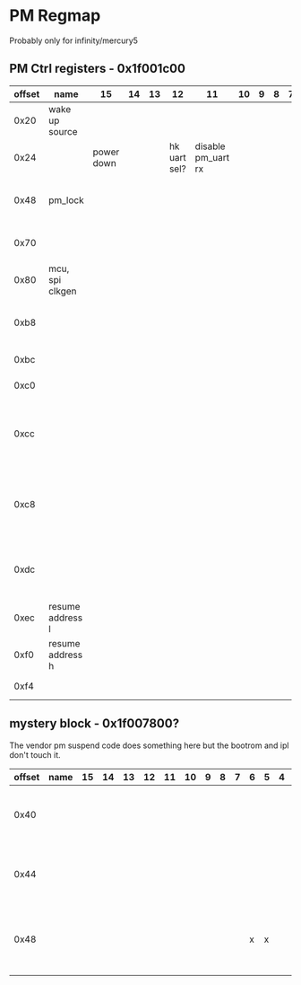 # PM Regmap

Probably only for infinity/mercury5

## PM Ctrl registers - 0x1f001c00

| offset | name             | 15         | 14 | 13 | 12           | 11                 | 10 | 9 | 8 | 7 | 6 | 5 | 4             | 3               | 2                 | 1   | 0 | default | Notes                              |
|--------|------------------|------------|----|----|--------------|--------------------|----|---|---|---|---|---|---------------|-----------------|-------------------|-----|---|---------|------------------------------------|
| 0x20   | wake up source   |            |    |    |              |                    |    |   |   |   |   |   | rtc           |                 | wol               | sar |   |         |                                    |
| 0x24   |                  | power down |    |    | hk uart sel? | disable pm_uart rx |    |   |   |   |   |   |               |                 |                   |     |   |         |                                    |
| 0x48   | pm_lock          |            |    |    |              |                    |    |   |   |   |   |   |               |                 |                   |     |   |         | write 0xbabe to unlock pm_gpio4    |
| 0x70   |                  |            |    |    |              |                    |    |   |   |   |   |   | ir in is gpio | isoen2gpio4?    | link wkint2gpio4? |     |   |         |                                    |
| 0x80   | mcu, spi clkgen  |            |    |    |              |                    |    |   |   |   |   |   |               |                 |                   |     |   |         |                                    |
| 0xb8   |                  |            |    |    |              |                    |    |   |   |   |   |   |               |                 |                   |     |   |         | write 0x79 to trigger a reset      |
| 0xbc   |                  |            |    |    |              |                    |    |   |   |   |   |   |               | temp sensor en? |                   |     |   |         |                                    |
| 0xc0   |                  |            |    |    |              |                    |    |   |   |   |   |   | ipl sets      |                 |                   | x   | x | 0x003   |                                    |
| 0xcc   |                  |            |    |    |              |                    |    |   |   |   |   |   |               |                 |                   |     |   |         | power down code writes 0x9fe8 here |
| 0xc8   |                  |            |    |    |              |                    |    |   |   |   |   |   |               |                 |                   |     |   |         | power down code writes 0x9fe8 here |
| 0xdc   |                  |            |    |    |              |                    |    |   |   |   |   |   |               |                 |                   |     |   |         | some pm code writes 0xa5 here      |
| 0xec   | resume address l |            |    |    |              |                    |    |   |   |   |   |   |               |                 |                   |     |   |         |                                    |
| 0xf0   | resume address h |            |    |    |              |                    |    |   |   |   |   |   |               |                 |                   |     |   |         |                                    |
| 0xf4   |                  |            |    |    |              |                    |    |   |   |   |   |   |               |                 |                   |     |   | 0x003f  | ipl sets to zero                   |

## mystery block - 0x1f007800?

The vendor pm suspend code does something here but the bootrom and ipl don't touch it.

| offset | name | 15 | 14 | 13 | 12 | 11 | 10 | 9 | 8 | 7 | 6 | 5 | 4 | 3 | 2 | 1 | 0 | Notes                                          |
|--------|------|----|----|----|----|----|----|---|---|---|---|---|---|---|---|---|---|------------------------------------------------|
| 0x40   |      |    |    |    |    |    |    |   |   |   |   |   |   |   |   |   |   | 0x0010 when booted, can write 0x00F9           |
| 0x44   |      |    |    |    |    |    |    |   |   |   |   |   |   |   |   |   |   | 0x0001 when booted, can write 0xFFFF           |
| 0x48   |      |    |    |    |    |    |    |   |   |   | x | x |   |   |   |   |   | 0x0000 when booted, writing locks up processor |
